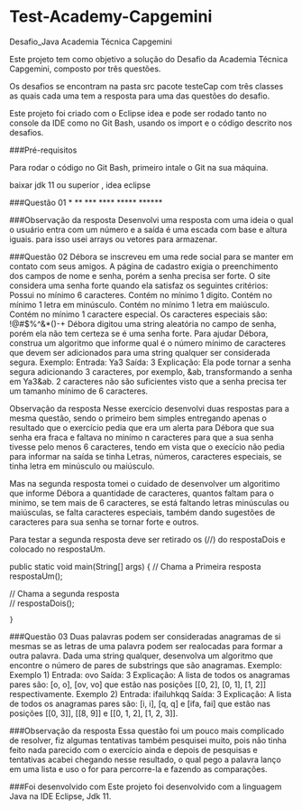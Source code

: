 # Test-Academy-Capgemini

Desafio_Java Academia Técnica Capgemini

Este projeto tem como objetivo a solução do Desafio da Academia Técnica Capgemini, composto por três questões.

Os desafios se encontram na pasta src pacote testeCap com três classes as quais cada uma tem a resposta para uma das questões do desafio.

Este projeto foi criado com o Eclipse idea e pode ser rodado tanto no console da IDE como no Git Bash, usando os import e o código descrito nos desafios.

###Pré-requisitos

Para rodar o código no Git Bash, primeiro intale o Git na sua máquina.

baixar jdk 11 ou superior , idea eclipse

###Questão 01
               *
            **
          ***
        ****
      *****
    ******

###Observação da resposta
Desenvolvi uma resposta com uma ideia o qual o usuário entra com um número e a saída é uma escada com base e altura iguais. para isso usei arrays ou vetores para armazenar.

###Questão 02
Débora se inscreveu em uma rede social para se manter em contato com seus amigos. A página de cadastro exigia o preenchimento dos campos de nome e senha, porém a senha precisa ser forte. O site considera uma senha forte quando ela satisfaz os seguintes critérios: Possui no mínimo 6 caracteres. Contém no mínimo 1 digito. Contém no mínimo 1 letra em minúsculo. Contém no mínimo 1 letra em maiúsculo. Contém no mínimo 1 caractere especial. Os caracteres especiais são: !@#$%^&*()-+ Débora digitou uma string aleatória no campo de senha, porém ela não tem certeza se é uma senha forte. Para ajudar Débora, construa um algoritmo que informe qual é o número mínimo de caracteres que devem ser adicionados para uma string qualquer ser considerada segura. Exemplo: Entrada: Ya3 Saída: 3 Explicação: Ela pode tornar a senha segura adicionando 3 caracteres, por exemplo, &ab, transformando a senha em Ya3&ab. 2 caracteres não são suficientes visto que a senha precisa ter um tamanho mínimo de 6 caracteres.

Observação da resposta
Nesse exercício desenvolvi duas respostas para a mesma questão, sendo o primeiro bem simples entregando apenas o resultado que o exercício pedia que era um alerta para Débora que sua senha era fraca e faltava no minímo n caracteres para que a sua senha tivesse pelo menos 6 caracteres, tendo em vista que o execício não pedia para informar na saída se tinha Letras, números, caracteres especiais, se tinha letra em minúsculo ou maiúsculo.

Mas na segunda resposta tomei o cuidado de desenvolver um algoritimo que informe Débora a quantidade de caracteres, quantos faltam para o minimo, se tem mais de 6 caracteres, se está faltando letras minúsculas ou maiúsculas, se falta caracteres especiais, também dando sugestões de caracteres para sua senha se tornar forte e outros.

Para testar a segunda resposta deve ser retirado os (//) do respostaDois e colocado no respostaUm.

public static void main(String[] args) {
//      Chama a Primeira resposta		
		respostaUm();

//      Chama a segunda resposta		
	//	respostaDois();
			
	}

###Questão 03
Duas palavras podem ser consideradas anagramas de si mesmas se as letras de uma palavra podem ser realocadas para formar a outra palavra. Dada uma string qualquer, desenvolva um algoritmo que encontre o número de pares de substrings que são anagramas. Exemplo: Exemplo 1) Entrada: ovo Saída: 3 Explicação: A lista de todos os anagramas pares são: [o, o], [ov, vo] que estão nas posições [[0, 2], [0, 1], [1, 2]] respectivamente. Exemplo 2) Entrada: ifailuhkqq Saída: 3 Explicação: A lista de todos os anagramas pares são: [i, i], [q, q] e [ifa, fai] que estão nas posições [[0, 3]], [[8, 9]] e [[0, 1, 2], [1, 2, 3]].

###Observação da resposta
Essa questão foi um pouco mais complicado de resolver, fiz algumas tentativas também pesquisei muito, pois não tinha feito nada parecido com o exercício ainda e depois de pesquisas e tentativas acabei chegando nesse resultado, o qual pego a palavra lanço em uma lista e uso o for para percorre-la e fazendo as comparações.

###Foi desenvolvido com
Este projeto foi desenvolvido com a linguagem Java na IDE Eclipse, Jdk 11.















